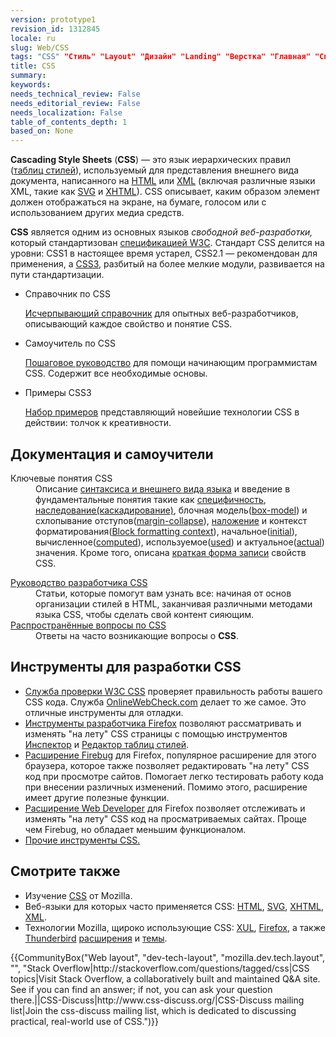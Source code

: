 ```yaml
---
version: prototype1
revision_id: 1312845
locale: ru
slug: Web/CSS
tags: "CSS" "Стиль" "Layout" "Дизайн" "Landing" "Верстка" "Главная" "Справка" "Learning" "Reference" "Référence(2)"
title: CSS
summary: 
keywords: 
needs_technical_review: False
needs_editorial_review: False
needs_localization: False
table_of_contents_depth: 1
based_on: None
---
```

<p><span class="seoSummary"><strong>Cascading Style Sheets</strong> (<strong>CSS</strong>) — это язык иерархических правил (<a href="/ru/docs/DOM/stylesheet">таблиц стилей</a>), используемый для представления внешнего вида документа, написанного на <a href="/ru/docs/HTML" title="The HyperText Mark-up Language">HTML</a> или <a href="/ru/docs/XML" title="ru/docs/XML">XML</a> (включая различные языки XML, такие как <a href="/ru/docs/SVG">SVG</a> и <a href="/ru/docs/XHTML">XHTML</a>). CSS описывает, каким образом элемент должен отображаться на экране, на бумаге, голосом или с использованием других медиа средств.</span></p>

<p><strong>CSS</strong> является одним из основных языков <em>свободной веб-разработки,</em> который стандартизован <a class="external" href="http://w3.org/Style/CSS/#specs">спецификацией W3C</a>. Стандарт CSS делится на уровни: CSS1 в настоящее время устарел, CSS2.1 — рекомендован для применения, а <a href="/ru/docs/CSS/CSS3" title="CSS3">CSS3</a>, разбитый на более мелкие модули, развивается на пути стандартизации.</p>

<section id="sect1">
<ul class="card-grid">
 <li><span>Справочник по CSS</span>

  <p><a href="/ru/docs/Web/CSS/Reference" title="ru/docs/CSS/CSS_Reference">Исчерпывающий справочник</a> для опытных веб-разработчиков, описывающий каждое свойство и понятие CSS.</p>
 </li>
 <li><span>Самоучитель по CSS</span>
  <p><a href="/Learn/CSS/Introduction_to_CSS" title="ru/docs/CSS/Getting_Started">Пошаговое руководство</a> для помощи начинающим программистам CSS. Содержит все необходимые основы.</p>
 </li>
 <li><span>Примеры&nbsp;CSS3</span>
  <p><a href="/ru/demos/tag/tech:css3" title="https://developer.mozilla.org/ru/demos/tag/tech:css3">Набор&nbsp;примеров</a>&nbsp;представляющий новейшие технологии CSS в действии: толчок к креативности.</p>
 </li>
</ul>

<div class="row topicpage-table">
<div class="section">
<h2 class="Documentation" id="Documentation" name="Documentation">Документация и самоучители</h2>

<dl>
 <dt>Ключевые понятия CSS</dt>
 <dd>Описание <a href="/ru/docs/CSS/Syntax">синтаксиса и внешнего вида языка</a> и введение в фундаментальные понятия такие как <a href="/ru/docs/CSS/Specificity">специфичность</a>, <a href="/ru/docs/CSS/inheritance">наследование(каскадирование)</a>, блочная модель(<a href="/ru/docs//ru/docs/CSS/box_model">box-model</a>) и схлопывание отступов(<a href="/ru/docs/CSS/margin_collapsing">margin-collapse</a>), <a href="/ru/docs/CSS/Understanding_z-index/The_stacking_context">наложение</a> и контекст форматирования(<a href="/ru/docs/CSS/block_formatting_context">Block formatting context</a>), начальное(<a href="/ru/docs/CSS/initial_value">initial</a>), вычисленное(<a href="/ru/docs/CSS/computed_value">computed</a>), используемое(<a href="/ru/docs/CSS/used_value">used</a>) и актуальное(<a href="/ru/docs/CSS/actual_value">actual</a>) значения. Кроме того, описана <a href="/ru/docs/CSS/Shorthand_properties">краткая форма записи</a> свойств CSS.</dd>
</dl>

<dl>
 <dt><a href="/ru/docs/Web/Guide/CSS" title="/ru/docs/Web/Guide/CSS">Руководство разработчика CSS</a></dt>
 <dd>Статьи, которые помогут вам узнать все: начиная от основ организации стилей в HTML, заканчивая различными методами языка CSS, чтобы сделать свой контент сияющим.</dd>
 <dt><a href="/ru/docs/Web/CSS/Common_CSS_Questions">Распространённые вопросы по CSS</a></dt>
 <dd>Ответы на часто возникающие вопросы о <strong>CSS</strong>.</dd>
</dl>
</div>

<h2 class="Tools" id="Tools" name="Tools">Инструменты для разработки CSS</h2>

<ul>
 <li><a class="external" href="http://jigsaw.w3.org/css-validator/">Служба проверки W3C CSS</a> проверяет правильность работы вашего CSS кода. Служба <a href="//www.OnlineWebCheck.com/">OnlineWebCheck.com</a> делает то же самое. Это отличные инструменты для отладки.</li>
 <li><a href="/ru/docs/Tools">Инструменты разработчика Firefox</a> позволяют рассматривать и изменять "на лету" CSS страницы с помощью инструментов <a href="/ru/docs/Tools/Page_Inspector">Инспектор</a> и <a href="/ru/docs/Tools/Style_Editor">Редактор таблиц стилей</a>.</li>
 <li><a class="link-https" href="https://addons.mozilla.org/ru/firefox/addon/1843">Расширение Firebug</a> для Firefox, популярное расширение для этого браузера, которое также позволяет редактировать "на лету" CSS код при просмотре сайтов. Помогает легко тестировать работу кода при внесении различных изменений. Помимо этого,&nbsp;<span class="short_text" id="result_box" lang="ru"><span class="hps">расширение</span> имеет другие полезные функции.</span></li>
 <li><a class="link-https" href="https://addons.mozilla.org/ru/firefox/addon/60">Расширение Web Developer</a> для Firefox позволяет отслеживать и изменять "на лету" CSS код на просматриваемых сайтах. Проще чем Firebug, но обладает меньшим функционалом.</li>
 <li><a href="/en-US/docs/Web/CSS/Tools">Прочие инструменты CSS.</a></li>
</ul>
</div>

<h2 class="Related_Topics" id="Related_Topics" name="Related_Topics">Смотрите также</h2>

<ul>
 <li>Изучение <a href="/ru/docs/Learn/CSS" title="/ru/docs/Learn/CSS">CSS</a> от Mozilla.</li>
 <li>Веб-языки для которых часто применяется CSS: <a href="/ru/docs/HTML" title="ru/docs/HTML">HTML</a>, <a href="/ru/docs/SVG" title="SVG">SVG</a>, <a href="/ru/docs/XHTML" title="ru/docs/XHTML">XHTML</a>, <a href="/ru/docs/XML" title="ru/docs/XML">XML</a>.</li>
 <li>Технологии Mozilla, щироко использующие CSS: <a href="/ru/docs/Mozilla/Tech/XUL">XUL</a>, <a href="/ru/Firefox">Firefox</a>, а также <a href="/ru/docs/Mozilla/Thunderbird">Thunderbird</a> <a href="/ru/docs/Extensions">расширения</a>&nbsp;и&nbsp;<a href="/ru/Add-ons/Themes">темы</a>.</li>
</ul>

<p>{{CommunityBox("Web layout", "dev-tech-layout", "mozilla.dev.tech.layout", "", "Stack Overflow|http://stackoverflow.com/questions/tagged/css|CSS topics|Visit Stack Overflow, a collaboratively built and maintained Q&amp;A site. See if you can find an answer; if not, you can ask your question there.||CSS-Discuss|http://www.css-discuss.org/|CSS-Discuss mailing list|Join the css-discuss mailing list, which is dedicated to discussing practical, real-world use of CSS.")}}</p>
</section>

